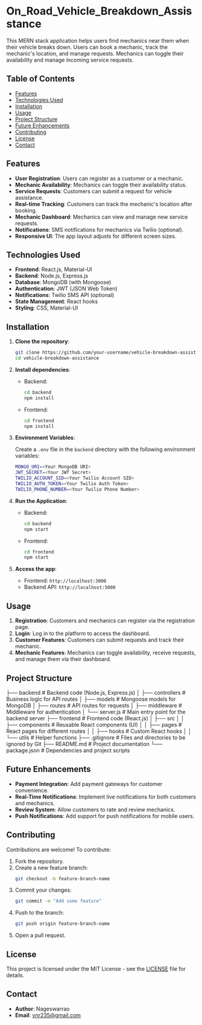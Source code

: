 # On_Road_Vehicle_Breakdown_Assisstance

This MERN stack application helps users find mechanics near them when their vehicle breaks down. Users can book a mechanic, track the mechanic's location, and manage requests. Mechanics can toggle their availability and manage incoming service requests.

## Table of Contents

- [Features](#features)
- [Technologies Used](#technologies-used)
- [Installation](#installation)
- [Usage](#usage)
- [Project Structure](#project-structure)
- [Future Enhancements](#future-enhancements)
- [Contributing](#contributing)
- [License](#license)
- [Contact](#contact)

## Features

- **User Registration**: Users can register as a customer or a mechanic.
- **Mechanic Availability**: Mechanics can toggle their availability status.
- **Service Requests**: Customers can submit a request for vehicle assistance.
- **Real-time Tracking**: Customers can track the mechanic's location after booking.
- **Mechanic Dashboard**: Mechanics can view and manage new service requests.
- **Notifications**: SMS notifications for mechanics via Twilio (optional).
- **Responsive UI**: The app layout adjusts for different screen sizes.

## Technologies Used

- **Frontend**: React.js, Material-UI
- **Backend**: Node.js, Express.js
- **Database**: MongoDB (with Mongoose)
- **Authentication**: JWT (JSON Web Token)
- **Notifications**: Twilio SMS API (optional)
- **State Management**: React hooks
- **Styling**: CSS, Material-UI

## Installation

1. **Clone the repository**:
    ```bash
    git clone https://github.com/your-username/vehicle-breakdown-assistance.git
    cd vehicle-breakdown-assistance
    ```

2. **Install dependencies**:

    - Backend:
      ```bash
      cd backend
      npm install
      ```

    - Frontend:
      ```bash
      cd frontend
      npm install
      ```

3. **Environment Variables**:

   Create a `.env` file in the `backend` directory with the following environment variables:

    ```bash
    MONGO_URI=<Your MongoDB URI>
    JWT_SECRET=<Your JWT Secret>
    TWILIO_ACCOUNT_SID=<Your Twilio Account SID>
    TWILIO_AUTH_TOKEN=<Your Twilio Auth Token>
    TWILIO_PHONE_NUMBER=<Your Twilio Phone Number>
    ```

4. **Run the Application**:

    - Backend:
      ```bash
      cd backend
      npm start
      ```

    - Frontend:
      ```bash
      cd frontend
      npm start
      ```

5. **Access the app**:

   - Frontend: `http://localhost:3000`
   - Backend API: `http://localhost:5000`

## Usage

1. **Registration**: Customers and mechanics can register via the registration page.
2. **Login**: Log in to the platform to access the dashboard.
3. **Customer Features**: Customers can submit requests and track their mechanic.
4. **Mechanic Features**: Mechanics can toggle availability, receive requests, and manage them via their dashboard.

## Project Structure

├── backend # Backend code (Node.js, Express.js) │ ├── controllers # Business logic for API routes │ ├── models # Mongoose models for MongoDB │ ├── routes # API routes for requests │ ├── middleware # Middleware for authentication │ └── server.js # Main entry point for the backend server ├── frontend # Frontend code (React.js) │ ├── src │ │ ├── components # Reusable React components (UI) │ │ ├── pages # React pages for different routes │ │ ├── hooks # Custom React hooks │ │ └── utils # Helper functions ├── .gitignore # Files and directories to be ignored by Git ├── README.md # Project documentation └── package.json # Dependencies and project scripts



## Future Enhancements

- **Payment Integration**: Add payment gateways for customer convenience.
- **Real-Time Notifications**: Implement live notifications for both customers and mechanics.
- **Review System**: Allow customers to rate and review mechanics.
- **Push Notifications**: Add support for push notifications for mobile users.

## Contributing

Contributions are welcome! To contribute:

1. Fork the repository.
2. Create a new feature branch:
    ```bash
    git checkout -b feature-branch-name
    ```
3. Commit your changes:
    ```bash
    git commit -m "Add some feature"
    ```
4. Push to the branch:
    ```bash
    git push origin feature-branch-name
    ```
5. Open a pull request.

## License

This project is licensed under the MIT License - see the [LICENSE](LICENSE) file for details.

## Contact

- **Author**: Nageswarrao
- **Email**: vnr235@gmail.com


